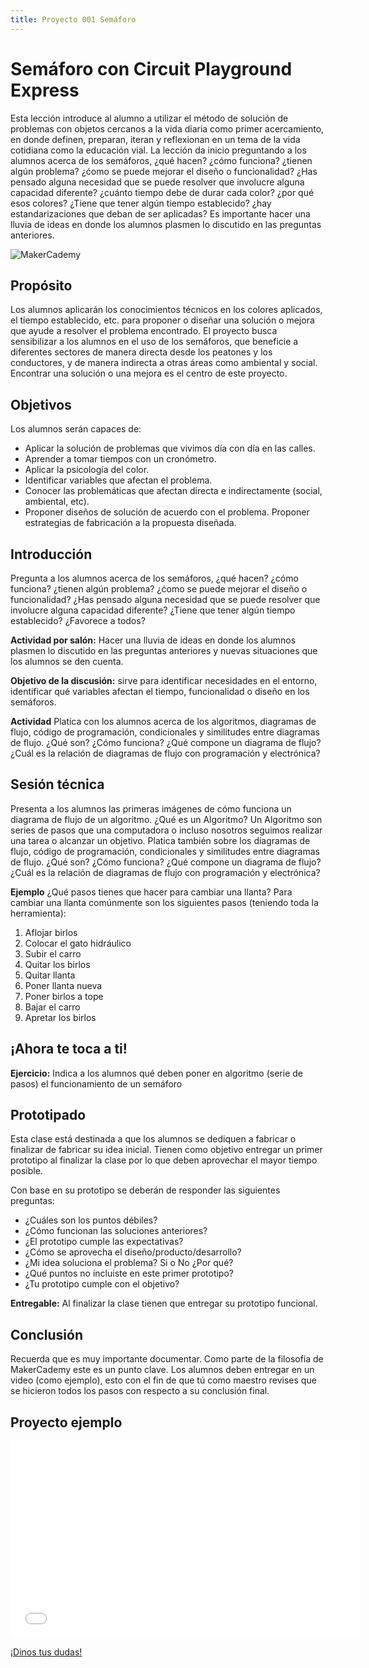 ```yaml
---
title: Proyecto 001 Semáforo
---
```


# Semáforo con Circuit Playground Express

Esta lección introduce al alumno a utilizar el método de solución de problemas con objetos cercanos a la vida diaria como primer acercamiento, en donde definen, preparan, iteran y reflexionan en un tema de la vida cotidiana como la educación vial. La lección da inicio preguntando a los alumnos acerca de los semáforos, ¿qué hacen? ¿cómo funciona? ¿tienen algún problema? ¿ćomo se puede mejorar el diseño o funcionalidad? ¿Has pensado alguna necesidad que se puede resolver que involucre alguna capacidad diferente? ¿cuánto tiempo debe de durar cada color? ¿por qué esos colores? ¿Tiene que tener algún tiempo establecido? ¿hay estandarizaciones que deban de ser aplicadas? Es importante hacer una lluvia de ideas en donde los alumnos plasmen lo discutido en las preguntas anteriores.

![MakerCademy](https://media.giphy.com/media/dYnpeJQXUUct2U8BAh/giphy.gif?access_token=be806810-44bc-49aa-b092-942d156ae3e0)

## Propósito
Los alumnos aplicarán los conocimientos técnicos en los colores aplicados, el tiempo establecido, etc. para proponer o diseñar una solución  o mejora que ayude a resolver el problema encontrado. El proyecto busca sensibilizar a los alumnos en el uso de los semáforos, que beneficie a diferentes sectores de manera directa desde los peatones y los conductores,  y de manera indirecta a otras áreas como ambiental y social. Encontrar una solución o una mejora es el centro de este proyecto.

## Objetivos
Los alumnos serán capaces de: 
- Aplicar la solución de problemas que vivimos día con día en las calles. 
- Aprender a tomar tiempos con un cronómetro. 
- Aplicar la psicología del color. 
- Identificar variables que afectan el problema. 
- Conocer las problemáticas que afectan directa e indirectamente (social, ambiental, etc). 
- Proponer diseños de solución de acuerdo con el problema. Proponer estrategias de fabricación a la propuesta diseñada.

## Introducción
Pregunta a los alumnos acerca de los semáforos, ¿qué hacen? ¿cómo funciona? ¿tienen algún problema? ¿ćomo se puede mejorar el diseño o funcionalidad? ¿Has pensado alguna necesidad que se puede resolver que involucre alguna capacidad diferente? ¿Tiene que tener algún tiempo establecido? ¿Favorece a todos?

**Actividad por salón:** Hacer una lluvia de ideas en donde los alumnos plasmen lo discutido en las preguntas anteriores y nuevas situaciones que los alumnos se den cuenta.

**Objetivo de la discusión:** sirve para identificar necesidades en el entorno, identificar qué variables afectan el tiempo, funcionalidad o diseño en los semáforos.

**Actividad** Platíca con los alumnos acerca de los algoritmos, diagramas de flujo, código de programación, condicionales y similitudes entre diagramas de flujo. ¿Qué son? ¿Cómo funciona? ¿Qué compone un diagrama de flujo? ¿Cuál es la relación de diagramas de flujo con programación y electrónica?

## Sesión técnica
Presenta a los alumnos las primeras imágenes de cómo funciona un diagrama de flujo de un algoritmo.
¿Qué es un Algoritmo? Un Algoritmo son series de pasos que una computadora o incluso nosotros seguimos realizar una tarea o alcanzar un objetivo.
Platica también sobre los diagramas de flujo, código de programación, condicionales y similitudes entre diagramas de flujo. ¿Qué son? ¿Cómo funciona? ¿Qué compone un diagrama de flujo? ¿Cuál es la relación de diagramas de flujo con programación y electrónica?

**Ejemplo** 
¿Qué pasos tienes que hacer para cambiar una llanta? Para cambiar una llanta comúnmente son los siguientes pasos (teniendo toda la herramienta):
1. Aflojar birlos 
2. Colocar el gato hidráulico 
3. Subir el carro 
4. Quitar los birlos 
5. Quitar llanta 
6. Poner llanta nueva 
7. Poner birlos a tope 
8. Bajar el carro 
9. Apretar los birlos

## ¡Ahora te toca a ti!
**Ejercicio:** Indica a los alumnos qué deben poner en algoritmo (serie de pasos) el funcionamiento de un semáforo

## Prototipado

Esta clase está destinada a que los alumnos se dediquen a fabricar o finalizar de fabricar su idea inicial. Tienen como objetivo entregar un primer prototipo al finalizar la clase por lo que deben aprovechar el mayor tiempo posible.

Con base en su prototipo se deberán de responder las siguientes preguntas:
- ¿Cuáles son los puntos débiles? 
- ¿Cómo funcionan las soluciones anteriores? 
- ¿El prototipo cumple las expectativas? 
- ¿Cómo se aprovecha el diseño/producto/desarrollo? 
- ¿Mi idea soluciona el problema? Si o No ¿Por qué? 
- ¿Qué puntos no incluiste en este primer prototipo? 
- ¿Tu prototipo cumple con el objetivo? 


**Entregable:** Al finalizar la clase tienen que entregar su prototipo funcional.

## Conclusión
Recuerda que es muy importante documentar. Como parte de la filosofía de MakerCademy este es un punto clave. 
Los alumnos deben entregar en un video (como ejemplo), esto con el fin de que tú como maestro revises que se hicieron todos los pasos con respecto a su conclusión final.

## Proyecto ejemplo
<iframe width="560" height="315" src="//www.youtube.com/watch?v=l0JH4HzO2IU" frameborder="0" allowfullscreen></iframe> 

<a class="btn btn-primary" target="_blank" href="http://www.makermex.com/forum/makercademy-124"> ¡Dinos tus dudas!</a>
